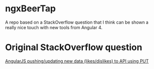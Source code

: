# ngxBeerTap
A repo based on a StackOverflow question that I think can be shown a really nice touch with new tools from Angular 4.

# Original StackOverflow question
[AngularJS pushing/updating new data (likes/dislikes) to API using PUT
](https://stackoverflow.com/questions/45196205/angularjs-pushing-updating-new-data-likes-dislikes-to-api-using-put/45196349#45196349)
